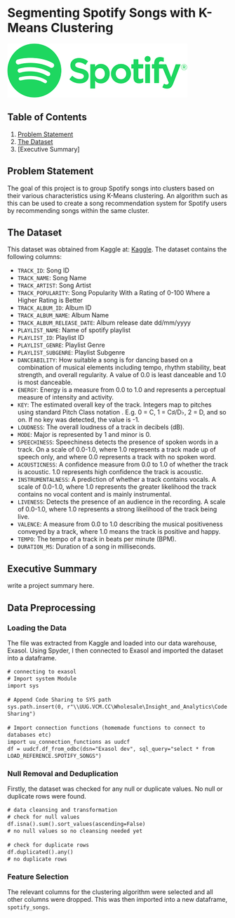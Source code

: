 # Segmenting Spotify Songs with K-Means Clustering
![image](images/images/Spotify_Logo.png)
## Table of Contents
1. [Problem Statement](https://github.com/lcar-dsport/clustering_spotify_songs/blob/main/README.md#problem-statement)
2. [The Dataset](https://github.com/lcar-dsport/clustering_spotify_songs/blob/main/README.md#the-dataset)
3. [Executive Summary]

## Problem Statement
The goal of this project is to group Spotify songs into clusters based on their various characteristics using K-Means clustering. An algorithm such as this can be used to create a song recommendation system for Spotify users by recommending songs within the same cluster. 

## The Dataset
This dataset was obtained from Kaggle at: [Kaggle](https://www.kaggle.com/datasets/joebeachcapital/30000-spotify-songs/data). 
The dataset contains the following columns:
- `TRACK_ID`: Song ID
- `TRACK_NAME`: Song Name
- `TRACK_ARTIST`: Song Artist
- `TRACK_POPULARITY`: Song Popularity With a Rating of 0-100 Where a Higher Rating is Better
- `TRACK_ALBUM_ID`: Album ID
- `TRACK_ALBUM_NAME`: Album Name
- `TRACK_ALBUM_RELEASE_DATE`: Album release date dd/mm/yyyy
- `PLAYLIST_NAME`: Name of spotify playlist
- `PLAYLIST_ID`: Playlist ID
- `PLAYLIST_GENRE`: Playlist Genre
- `PLAYLIST_SUBGENRE`: Playlist Subgenre
- `DANCEABILITY`: How suitable a song is for dancing based on a combination of musical elements including tempo, rhythm stability, beat strength, and overall regularity. A value of 0.0 is least danceable and 1.0 is most danceable.
- `ENERGY`: Energy is a measure from 0.0 to 1.0 and represents a perceptual measure of intensity and activity.
- `KEY`: The estimated overall key of the track. Integers map to pitches using standard Pitch Class notation . E.g. 0 = C, 1 = C♯/D♭, 2 = D, and so on. If no key was detected, the value is -1.
- `LOUDNESS`: The overall loudness of a track in decibels (dB).
- `MODE`: Major is represented by 1 and minor is 0.
- `SPEECHINESS`: Speechiness detects the presence of spoken words in a track. On a scale of 0.0-1.0, where 1.0 represents a track made up of speech only, and where 0.0 represents a track with no spoken word.
- `ACOUSTICNESS`: A confidence measure from 0.0 to 1.0 of whether the track is acoustic. 1.0 represents high confidence the track is acoustic.
- `INSTRUMENTALNESS`: A prediction of whether a track contains vocals. A scale of 0.0-1.0, where 1.0 represents the greater likelihood the track contains no vocal content and is mainly instrumental.
- `LIVENESS`: Detects the presence of an audience in the recording. A scale of 0.0-1.0, where 1.0 represents a strong likelihood of the track being live.
- `VALENCE`: A measure from 0.0 to 1.0 describing the musical positiveness conveyed by a track, where 1.0 means the track is positive and happy.
- `TEMPO`: The tempo of a track in beats per minute (BPM).
- `DURATION_MS`: Duration of a song in milliseconds.


## Executive Summary
write a project summary here.

## Data Preprocessing
### Loading the Data
The file was extracted from Kaggle and loaded into our data warehouse, Exasol. Using Spyder, I then connected to Exasol and imported the dataset into a dataframe. 
```
# connecting to exasol
# Import system Module
import sys

# Append Code Sharing to SYS path
sys.path.insert(0, r"\\UUG.VCM.CC\Wholesale\Insight_and_Analytics\Code Sharing")

# Import connection functions (homemade functions to connect to databases etc)
import uu_connection_functions as uudcf
df = uudcf.df_from_odbc(dsn="Exasol dev", sql_query="select * from LOAD_REFERENCE.SPOTIFY_SONGS")
```
### Null Removal and Deduplication
Firstly, the dataset was checked for any null or duplicate values. No null or duplicate rows were found.
```
# data cleansing and transformation
# check for null values
df.isna().sum().sort_values(ascending=False)
# no null values so no cleansing needed yet

# check for duplicate rows 
df.duplicated().any()
# no duplicate rows
```
### Feature Selection
The relevant columns for the clustering algorithm were selected and all other columns were dropped. This was then imported into a new dataframe, `spotify_songs`. 

